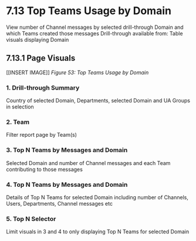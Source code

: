 # 7.13 Top Teams Usage by Domain
View number of Channel messages by selected drill-through Domain and which Teams created those messages
Drill-through available from: 
Table visuals displaying Domain

## 7.13.1 Page Visuals

[[INSERT IMAGE]] *Figure 53: Top Teams Usage by Domain*

### 1.	Drill-through Summary
Country of selected Domain, Departments, selected Domain and UA Groups in selection

### 2.	Team
Filter report page by Team(s)

### 3.	Top N Teams by Messages and Domain
Selected Domain and number of Channel messages and each Team contributing to those messages

### 4.	Top N Teams by Messages and Domain
Details of Top N Teams for selected Domain including number of Channels, Users, Departments, Channel messages etc

### 5.	Top N Selector
Limit visuals in 3 and 4 to only displaying Top N Teams for selected Domain
